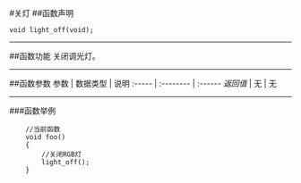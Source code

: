 #关灯
##函数声明
```
void light_off(void);
```

***
##函数功能
关闭调光灯。

***
##函数参数
参数    | 数据类型   | 说明
:----- | :-------- | :------
*返回值*  | 无    | 无

***
###函数举例
```
	//当前函数
	void foo()
	{
		//关闭RGB灯
		light_off();
	}
```